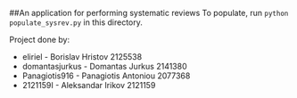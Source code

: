 ##An application for performing systematic reviews
To populate, run `python populate_sysrev.py` in this directory.



Project done by:
- eliriel - Borislav Hristov 2125538
- domantasjurkus - Domantas Jurkus 2141380
- Panagiotis916 - Panagiotis Antoniou 2077368
- 2121159I - Aleksandar Irikov 2121159